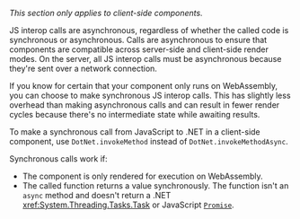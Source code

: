 *This section only applies to client-side components.*

JS interop calls are asynchronous, regardless of whether the called code is synchronous or asynchronous. Calls are asynchronous to ensure that components are compatible across server-side and client-side render modes. On the server, all JS interop calls must be asynchronous because they're sent over a network connection.

If you know for certain that your component only runs on WebAssembly, you can choose to make synchronous JS interop calls. This has slightly less overhead than making asynchronous calls and can result in fewer render cycles because there's no intermediate state while awaiting results.

To make a synchronous call from JavaScript to .NET in a client-side component, use `DotNet.invokeMethod` instead of `DotNet.invokeMethodAsync`.

Synchronous calls work if:

* The component is only rendered for execution on WebAssembly.
* The called function returns a value synchronously. The function isn't an `async` method and doesn't return a .NET <xref:System.Threading.Tasks.Task> or JavaScript [`Promise`](https://developer.mozilla.org/docs/Web/JavaScript/Reference/Global_Objects/Promise).
